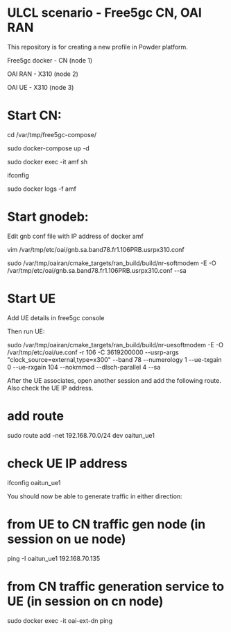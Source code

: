 # ULCL scenario - Free5gc CN, OAI RAN

This repository is for creating a new profile in Powder platform.

Free5gc docker - CN (node 1)

OAI RAN - X310 (node 2)

OAI UE - X310 (node 3)

# Start CN:
cd /var/tmp/free5gc-compose/

sudo docker-compose up -d

sudo docker exec -it amf sh

ifconfig 

sudo docker logs -f amf

# Start gnodeb:

Edit gnb conf file with IP address of docker amf

vim /var/tmp/etc/oai/gnb.sa.band78.fr1.106PRB.usrpx310.conf

sudo /var/tmp/oairan/cmake_targets/ran_build/build/nr-softmodem -E   -O /var/tmp/etc/oai/gnb.sa.band78.fr1.106PRB.usrpx310.conf --sa

# Start UE

Add UE details in free5gc console

Then run UE:

sudo /var/tmp/oairan/cmake_targets/ran_build/build/nr-uesoftmodem -E   -O /var/tmp/etc/oai/ue.conf   -r 106   -C 3619200000   --usrp-args "clock_source=external,type=x300"   --band 78   --numerology 1   --ue-txgain 0   --ue-rxgain 104   --nokrnmod   --dlsch-parallel 4   --sa

After the UE associates, open another session and add the following route. Also check the UE IP address.

# add route
sudo route add -net 192.168.70.0/24 dev oaitun_ue1

# check UE IP address
ifconfig oaitun_ue1

You should now be able to generate traffic in either direction:

# from UE to CN traffic gen node (in session on ue node)
ping -I oaitun_ue1 192.168.70.135

# from CN traffic generation service to UE (in session on cn node)
sudo docker exec -it oai-ext-dn ping <UE IP address>
